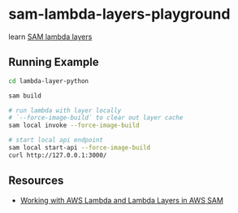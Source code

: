# sam-lambda-layers-playground

learn [SAM lambda layers](https://aws.amazon.com/blogs/compute/working-with-aws-lambda-and-lambda-layers-in-aws-sam/)

## Running Example

```sh
cd lambda-layer-python

sam build

# run lambda with layer locally
# `--force-image-build` to clear out layer cache
sam local invoke --force-image-build

# start local api endpoint
sam local start-api --force-image-build
curl http://127.0.0.1:3000/
```

## Resources

* [Working with AWS Lambda and Lambda Layers in AWS SAM](https://aws.amazon.com/blogs/compute/working-with-aws-lambda-and-lambda-layers-in-aws-sam/)
